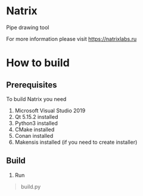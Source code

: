 # Natrix
Pipe drawing tool

For more information please visit https://natrixlabs.ru

# How to build

## Prerequisites
To build Natrix you need 
1. Microsoft Visual Studio 2019
2. Qt 5.15.2 installed
3. Python3 installed
4. CMake installed
5. Conan installed
6. Makensis installed (if you need to create installer)

## Build
1. Run 
> build.py

